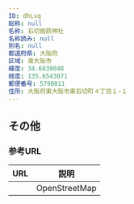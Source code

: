 ```yaml
---
ID: dhLvq
総称: null
名称: 石切劔箭神社
名称読み: null
別名: null
都道府県: 大阪府
区域: 東大阪市
緯度: 34.6839048
経度: 135.6543071
郵便番号: 5798011
住所: 大阪府東大阪市東石切町４丁目１−１
---
```


## その他

### 参考URL

| URL | 説明          |
| --- | ------------- |
|     | OpenStreetMap |
